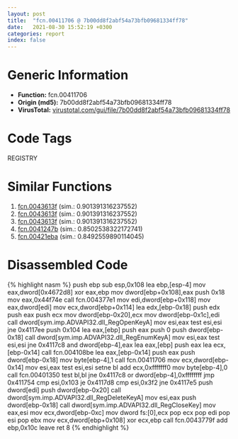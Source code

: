 ```yaml
---
layout: post
title:  "fcn.00411706 @ 7b00dd8f2abf54a73bfb09681334ff78"
date:   2021-08-30 15:52:19 +0300
categories: report
index: false
---
```


# Generic Information
- **Function:** fcn.00411706
- **Origin (md5):** 7b00dd8f2abf54a73bfb09681334ff78
- **VirusTotal:** [virustotal.com/gui/file/7b00dd8f2abf54a73bfb09681334ff78][virustotal_ref]

# Code Tags
<span class="tag" id="REGISTRY">REGISTRY</span>


# Similar Functions

1. [fcn.0043613f][similar_1_ref] (sim.: 0.901391316237552)
2. [fcn.0043613f][similar_2_ref] (sim.: 0.901391316237552)
3. [fcn.0043613f][similar_3_ref] (sim.: 0.901391316237552)
4. [fcn.0041247b][similar_4_ref] (sim.: 0.8502538322172741)
5. [fcn.00421eba][similar_5_ref] (sim.: 0.8492559890114045)


# Disassembled Code

{% highlight nasm %}
push ebp
sub esp,0x108
lea ebp,[esp-4]
mov eax,dword[0x4672d8]
xor eax,ebp
mov dword[ebp+0x108],eax
push 0x18
mov eax,0x44f74e
call fcn.004377e1
mov edi,dword[ebp+0x118]
mov eax,dword[edi]
mov ecx,dword[ebp+0x114]
lea edx,[ebp-0x18]
push edx
push eax
push ecx
mov dword[ebp-0x20],ecx
mov dword[ebp-0x1c],edi
call dword[sym.imp.ADVAPI32.dll_RegOpenKeyA]
mov esi,eax
test esi,esi
jne 0x4117ee
push 0x104
lea eax,[ebp]
push eax
push 0
push dword[ebp-0x18]
call dword[sym.imp.ADVAPI32.dll_RegEnumKeyA]
mov esi,eax
test esi,esi
jne 0x4117c8
and dword[ebp-4],eax
lea eax,[ebp]
push eax
lea ecx,[ebp-0x14]
call fcn.004108be
lea eax,[ebp-0x14]
push eax
push dword[ebp-0x18]
mov byte[ebp-4],1
call fcn.00411706
mov ecx,dword[ebp-0x14]
mov esi,eax
test esi,esi
setne bl
add ecx,0xfffffff0
mov byte[ebp-4],0
call fcn.00401350
test bl,bl
jne 0x4117c8
or dword[ebp-4],0xffffffff
jmp 0x411754
cmp esi,0x103
je 0x4117d8
cmp esi,0x3f2
jne 0x4117e5
push dword[edi]
push dword[ebp-0x20]
call dword[sym.imp.ADVAPI32.dll_RegDeleteKeyA]
mov esi,eax
push dword[ebp-0x18]
call dword[sym.imp.ADVAPI32.dll_RegCloseKey]
mov eax,esi
mov ecx,dword[ebp-0xc]
mov dword fs:[0],ecx
pop ecx
pop edi
pop esi
pop ebx
mov ecx,dword[ebp+0x108]
xor ecx,ebp
call fcn.0043779f
add ebp,0x10c
leave 
ret 8
{% endhighlight %}


[similar_1_ref]: /report/fcn.0043613f@ff219f45286905b4a87327ca719363be
[similar_2_ref]: /report/fcn.0043613f@8e21fa3f0489a6a256cf202e57f712bc
[similar_3_ref]: /report/fcn.0043613f@44e1ffcf4e71f4505c09d520fd75f1e4
[similar_4_ref]: /report/fcn.0041247b@7b00dd8f2abf54a73bfb09681334ff78
[similar_5_ref]: /report/fcn.00421eba@59aef7c08025d70f84c85db2092fc99e
[virustotal_ref]: https://www.virustotal.com/gui/file/7b00dd8f2abf54a73bfb09681334ff78